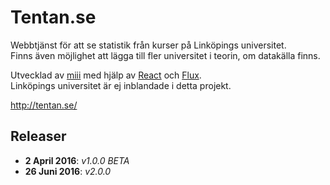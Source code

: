 # Tentan.se
Webbtjänst för att se statistik från kurser på Linköpings universitet.<br>
Finns även möjlighet att lägga till fler universitet i teorin, om datakälla finns.

Utvecklad av <a href="https://github.com/miii">miii</a> med hjälp av [React](https://github.com/facebook/react) och [Flux](https://github.com/facebook/flux).<br>
Linköpings universitet är ej inblandade i detta projekt.

http://tentan.se/

## Releaser
- <b>2 April 2016</b>: <i>v1.0.0 BETA</i>
- <b>26 Juni 2016</b>: <i>v2.0.0</i>
